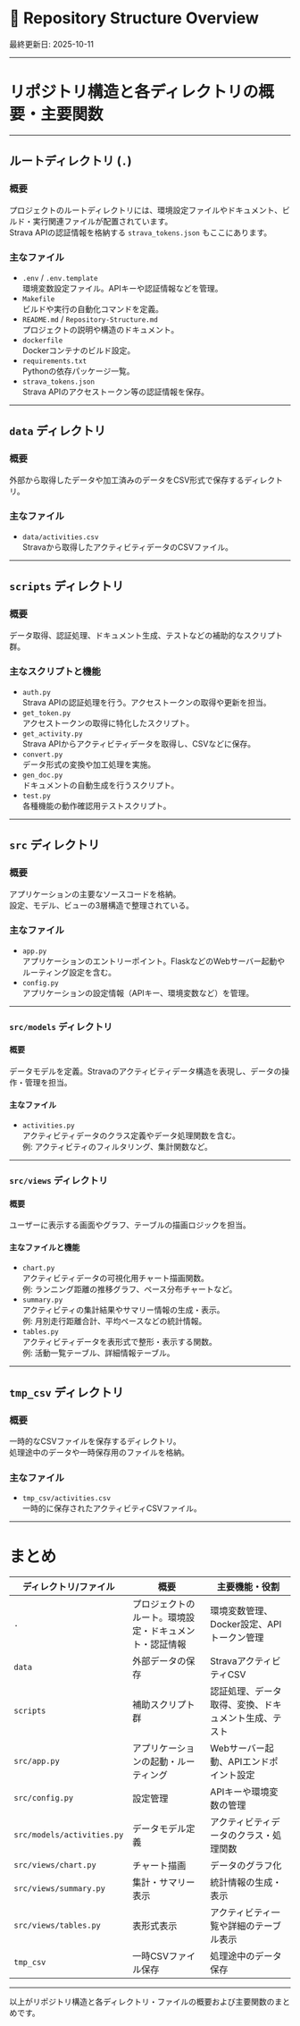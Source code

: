 # 📘 Repository Structure Overview
最終更新日: 2025-10-11

---
# リポジトリ構造と各ディレクトリの概要・主要関数

---

## ルートディレクトリ (`.`)

### 概要
プロジェクトのルートディレクトリには、環境設定ファイルやドキュメント、ビルド・実行関連ファイルが配置されています。  
Strava APIの認証情報を格納する `strava_tokens.json` もここにあります。

### 主なファイル
- `.env` / `.env.template`  
  環境変数設定ファイル。APIキーや認証情報などを管理。
- `Makefile`  
  ビルドや実行の自動化コマンドを定義。
- `README.md` / `Repository-Structure.md`  
  プロジェクトの説明や構造のドキュメント。
- `dockerfile`  
  Dockerコンテナのビルド設定。
- `requirements.txt`  
  Pythonの依存パッケージ一覧。
- `strava_tokens.json`  
  Strava APIのアクセストークン等の認証情報を保存。

---

## `data` ディレクトリ

### 概要
外部から取得したデータや加工済みのデータをCSV形式で保存するディレクトリ。

### 主なファイル
- `data/activities.csv`  
  Stravaから取得したアクティビティデータのCSVファイル。

---

## `scripts` ディレクトリ

### 概要
データ取得、認証処理、ドキュメント生成、テストなどの補助的なスクリプト群。

### 主なスクリプトと機能
- `auth.py`  
  Strava APIの認証処理を行う。アクセストークンの取得や更新を担当。
- `get_token.py`  
  アクセストークンの取得に特化したスクリプト。
- `get_activity.py`  
  Strava APIからアクティビティデータを取得し、CSVなどに保存。
- `convert.py`  
  データ形式の変換や加工処理を実施。
- `gen_doc.py`  
  ドキュメントの自動生成を行うスクリプト。
- `test.py`  
  各種機能の動作確認用テストスクリプト。

---

## `src` ディレクトリ

### 概要
アプリケーションの主要なソースコードを格納。  
設定、モデル、ビューの3層構造で整理されている。

### 主なファイル
- `app.py`  
  アプリケーションのエントリーポイント。FlaskなどのWebサーバー起動やルーティング設定を含む。
- `config.py`  
  アプリケーションの設定情報（APIキー、環境変数など）を管理。

---

### `src/models` ディレクトリ

#### 概要
データモデルを定義。Stravaのアクティビティデータ構造を表現し、データの操作・管理を担当。

#### 主なファイル
- `activities.py`  
  アクティビティデータのクラス定義やデータ処理関数を含む。  
  例: アクティビティのフィルタリング、集計関数など。

---

### `src/views` ディレクトリ

#### 概要
ユーザーに表示する画面やグラフ、テーブルの描画ロジックを担当。

#### 主なファイルと機能
- `chart.py`  
  アクティビティデータの可視化用チャート描画関数。  
  例: ランニング距離の推移グラフ、ペース分布チャートなど。
- `summary.py`  
  アクティビティの集計結果やサマリー情報の生成・表示。  
  例: 月別走行距離合計、平均ペースなどの統計情報。
- `tables.py`  
  アクティビティデータを表形式で整形・表示する関数。  
  例: 活動一覧テーブル、詳細情報テーブル。

---

## `tmp_csv` ディレクトリ

### 概要
一時的なCSVファイルを保存するディレクトリ。  
処理途中のデータや一時保存用のファイルを格納。

### 主なファイル
- `tmp_csv/activities.csv`  
  一時的に保存されたアクティビティCSVファイル。

---

# まとめ

| ディレクトリ/ファイル | 概要 | 主要機能・役割 |
|-----------------------|------|----------------|
| `.`                   | プロジェクトのルート。環境設定・ドキュメント・認証情報 | 環境変数管理、Docker設定、APIトークン管理 |
| `data`                | 外部データの保存 | StravaアクティビティCSV |
| `scripts`             | 補助スクリプト群 | 認証処理、データ取得、変換、ドキュメント生成、テスト |
| `src/app.py`          | アプリケーションの起動・ルーティング | Webサーバー起動、APIエンドポイント設定 |
| `src/config.py`       | 設定管理 | APIキーや環境変数の管理 |
| `src/models/activities.py` | データモデル定義 | アクティビティデータのクラス・処理関数 |
| `src/views/chart.py`  | チャート描画 | データのグラフ化 |
| `src/views/summary.py`| 集計・サマリー表示 | 統計情報の生成・表示 |
| `src/views/tables.py` | 表形式表示 | アクティビティ一覧や詳細のテーブル表示 |
| `tmp_csv`             | 一時CSVファイル保存 | 処理途中のデータ保存 |

---

以上がリポジトリ構造と各ディレクトリ・ファイルの概要および主要関数のまとめです。